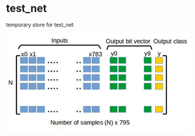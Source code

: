 # test_net
temporary store for test_net

![Week 2 - PA 1 - Logistic Regression with a Neural Network mindset](https://github.com/anamayasullerey/test_net/blob/master/docs/data_matrix_shape.jpg)
